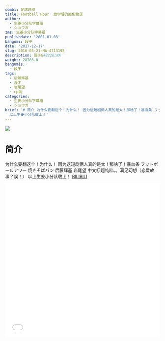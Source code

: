 ```yaml
---
combi: 足球时间
title: Football Hour  放学后的面包物语
author:
  - 生姜小分队字幕组
  - ショウガ
zmz: 生姜小分队字幕组
publishdate: '2001-01-03'
bangumi: 段子
date: '2017-12-17'
slug: 2016-05-21-NA-4713195
description: 段子&#8226;NA
weight: 28783.0
bangumis:
  - 段子
tags:
  - 后藤辉基
  - 漫才
  - 岩尾望
  - cp向
categories:
  - 生姜小分队字幕组
  - ショウガ
brief: '# 简介 为什么要翻这个！为什么！ 因为这短剧俩人真的是太！那啥了！暴血条 フットボールアワー 焼きそばパン 后藤辉基 岩尾望 中文标题纯粹。。满足幻想（恋爱故事？误！）
  以上生姜小分队敬上！'
---
```

![](https://i.imgur.com/xDt5YuN.png)
# 简介  
为什么要翻这个！为什么！
因为这短剧俩人真的是太！那啥了！暴血条
フットボールアワー
 焼きそばパン
后藤辉基 岩尾望
中文标题纯粹。。满足幻想（恋爱故事？误！）
以上生姜小分队敬上！
  [BILIBILI](https://www.bilibili.com/video/av4713195/)

<div class="vcontainer">  <iframe class="video" src="//www.bilibili.com/blackboard/player.html?aid=4713195" width="100%" height="500" frameborder="0" allowfullscreen="allowfullscreen"></iframe></div>
